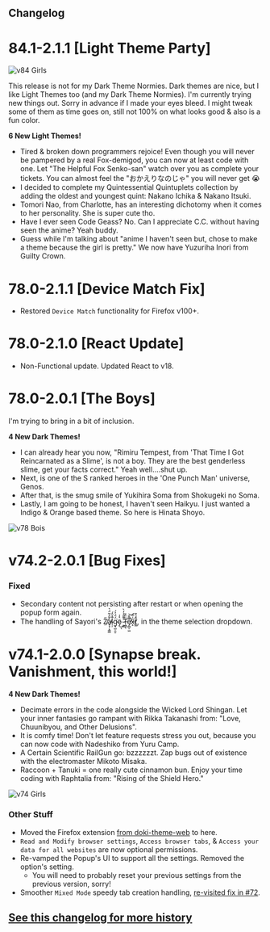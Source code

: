## Changelog

# 84.1-2.1.1 [Light Theme Party]

![v84 Girls](https://doki.assets.unthrottled.io/misc/v84_girls.png)

This release is not for my Dark Theme Normies. Dark themes are nice, but I like Light Themes too (and my Dark Theme Normies). I'm currently trying new things out. Sorry in advance if I made your eyes bleed. I might tweak some of them as time goes on, still not 100% on what looks good & also is a fun color.

**6 New Light Themes!**

- Tired & broken down programmers rejoice! Even though you will never be pampered by a real Fox-demigod, you can now at least code with one. Let "The Helpful Fox Senko-san" watch over you as complete your tickets. You can almost feel the "おかえりなのじゃ" you will never get 😭
- I decided to complete my Quintessential Quintuplets collection by adding the oldest and youngest quint: Nakano Ichika & Nakano Itsuki.
- Tomori Nao, from Charlotte, has an interesting dichotomy when it comes to her personality. She is super cute tho.
- Have I ever seen Code Geass? No. Can I appreciate C.C. without having seen the anime? Yeah buddy.
- Guess while I'm talking about "anime I haven't seen but, chose to make a theme because the girl is pretty." We now have Yuzuriha Inori from Guilty Crown.

# 78.0-2.1.1 [Device Match Fix]

- Restored `Device Match` functionality for Firefox v100+.

# 78.0-2.1.0 [React Update]

- Non-Functional update. Updated React to v18.

# 78.0-2.0.1 [The Boys]

I'm trying to bring in a bit of inclusion.

**4 New Dark Themes!**

- I can already hear you now, "Rimiru Tempest, from 'That Time I Got Reincarnated as a Slime', is not a boy. They are the best genderless slime, get your facts correct." Yeah well....shut up.
- Next, is one of the S ranked heroes in the 'One Punch Man' universe, Genos.
- After that, is the smug smile of Yukihira Soma from Shokugeki no Soma.
- Lastly, I am going to be honest, I haven't seen Haikyu. I just wanted a Indigo & Orange based theme. So here is Hinata Shoyo.

![v78 Bois](https://doki.assets.unthrottled.io/misc/v78_bois.png)

# v74.2-2.0.1 [Bug Fixes]

### Fixed

- Secondary content not persisting after restart or when opening the popup form again.
- The handling of Sayori's Z̸̤̋a̸̟̘̦̞̳̲̔͂̊̃̈́͛l̴̹̦̋̽̂́͘g̷͉̪̠͈̠̈́̈́̉́͘ö̷̡̀̾͜ͅ ̴͕̳̊͊̎̉̒̀T̴̯̳̖̏̏͒͘e̸̡̲̲̠͖͌̄̄̚͝x̵̝̃͑̎́ṯ̸̲̃́̑̃͘, in the theme selection dropdown.

# v74.1-2.0.0 [Synapse break. Vanishment, this world!]

**4 New Dark Themes!**

- Decimate errors in the code alongside the Wicked Lord Shingan. Let your inner fantasies go rampant with Rikka Takanashi from: "Love, Chuunibyou, and Other Delusions".
- It is comfy time! Don't let feature requests stress you out, because you can now code with Nadeshiko from Yuru Camp.
- A Certain Scientific RailGun go: bzzzzzzt. Zap bugs out of existence with the electromaster Mikoto Misaka.
- Raccoon + Tanuki = one really cute cinnamon bun. Enjoy your time coding with Raphtalia from: "Rising of the Shield Hero."

![v74 Girls](https://doki.assets.unthrottled.io/misc/v74_girls.png)

### Other Stuff

- Moved the Firefox extension [from doki-theme-web](https://github.com/doki-theme/doki-theme-web) to here.
- `Read and Modify browser settings`, `Access browser tabs`, & `Access your data for all websites` are now optional permissions.
- Re-vamped the Popup's UI to support all the settings. Removed the option's setting.
  - You will need to probably reset your previous settings from the previous version, sorry!
- Smoother `Mixed Mode` speedy tab creation handling, [re-visited fix in #72](https://github.com/doki-theme/doki-theme-web/pull/72).

## [See this changelog for more history](https://github.com/doki-theme/doki-theme-web/blob/master/CHANGELOG.md#1810-opt-in-firefox-features)

